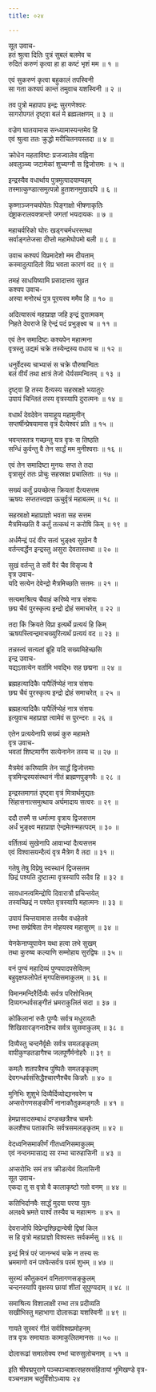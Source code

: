 ```yaml
---
title: ०२४

---
```

सूत उवाच-  
हतं श्रुत्वा दितिः पुत्रं सुबलं बलमेव च  
रुदितं करुणं कृत्वा हा हा कष्टं भृशं मम ॥ १ ॥


एवं सुकरुणं कृत्वा बहुकालं तपस्विनी  
सा गता कश्यपं कान्तं तमुवाच यशस्विनी ॥ २ ॥


तव पुत्रो महापाप इन्द्रः सुरगणेश्वरः  
सागरोपगतं दृष्ट्वा बलं मे ब्रह्मलक्षणम् ॥ ३ ॥


वज्रेण घातयामास सन्ध्यामास्यन्तमेव हि  
एवं श्रुत्वा ततः क्रुद्धो मरीचितनयस्तदा ॥ ४ ॥


क्रोधेन महताविष्टः प्रजज्वालेव वह्निना  
अवलुञ्च्य जटामेकां शुच्यग्नौ स द्विजोत्तमः ॥ ५ ॥


इन्द्रस्यैव वधार्थाय पुत्रमुत्पादयाम्यहम्  
तस्मात्कुण्डात्समुत्पन्नो हुताशनमुखादपि ॥ ६ ॥


कृष्णाञ्जनचयोपेतः पिङ्गाक्षो भीषणाकृतिः  
दंष्ट्राकरालवक्त्रान्तो जगतां भयदायकः ॥ ७ ॥


महाचर्वरिको घोरः खड्गचर्मधरस्तथा  
सर्वाङ्गतेजसा दीप्तो महामेघोपमो बली ॥ ८ ॥


उवाच कश्यपं विप्रमादेशो मम दीयताम्  
कस्मादुत्पादितो विप्र भवता कारणं वद ॥ ९ ॥


तमहं साधयिष्यामि प्रसादात्तव सुव्रत  
कश्यप उवाच-  
अस्या मनोरथं पुत्र पूरयस्व ममैव हि ॥ १० ॥


अदित्यास्त्वं महाप्राज्ञ जहि इन्द्रं दुरात्मकम्  
निहते देवराजे हि ऐन्द्रं पदं प्रभुङ्क्ष्व च ॥ ११ ॥


एवं तेन समादिष्टः कश्यपेन महात्मना  
वृत्रस्तु उद्यमं चक्रे तस्येन्द्रस्य वधाय च ॥ १२ ॥


धनुर्वेदस्य चाभ्यासं स चक्रे पौरुषान्वितः  
बलं वीर्यं तथा क्षात्रं तेजो धैर्यसमन्वितम् ॥ १३ ॥


दृष्ट्वा हि तस्य दैत्यस्य सहस्राक्षो भयातुरः  
उपायं चिन्तितं तस्य वृत्रस्यापि दुरात्मनः ॥ १४ ॥


वधार्थं देवदेवेन समाहूय महामुनीन्  
सप्तर्षीन्प्रेषयामास वृत्रं दैत्येश्वरं प्रति ॥ १५ ॥


भवन्तस्तत्र गच्छन्तु यत्र वृत्रः स तिष्ठति  
सन्धिं कुर्वन्तु वै तेन सार्द्धं मम मुनीश्वराः ॥ १६ ॥


एवं तेन समादिष्टा मुनयः सप्त ते तदा  
वृत्रासुरं ततः प्रोचुः सहस्राक्ष प्रचालिताः ॥ १७ ॥


सख्यं कर्तुं प्रयच्छेत्स क्रियतां दैत्यसत्तम  
ऋषयः सप्ततत्त्वज्ञा ऊचुर्वृत्रं महाबलम् ॥ १८ ॥


सहस्राक्षो महाप्राज्ञो भवता सह सत्तम  
मैत्रमिच्छति वै कर्तुं तत्कथं न करोषि किम् ॥ १९ ॥


अर्धमैन्द्रं पदं वीर सत्वं भुङ्क्ष्व सुखेन वै  
वर्तन्त्वर्द्धेन इन्द्रस्तु असुरा देवतास्तथा ॥ २० ॥


सुखं वर्तन्तु ते सर्वे वैरं चैव विसृज्य वै  
वृत्र उवाच-  
यदि सत्येन देवेन्द्रो मैत्रमिच्छति सत्तमः ॥ २१ ॥


सत्यमाश्रित्य चैवाहं करिष्ये नात्र संशयः  
छद्म चैवं पुरस्कृत्य इन्द्रो द्रोहं समाचरेत् ॥ २२ ॥


तदा किं क्रियते विप्रा इत्यर्थे प्रत्ययं हि किम्  
ऋषयस्त्विन्द्रमाचख्युरित्यर्थं प्रत्ययं वद ॥ २३ ॥


तन्नस्त्वं सत्यतां ब्रूहि यदि सख्यमिहेच्छसि  
इन्द्र उवाच-  
यद्यऽसत्येन वर्तामि भवद्भिः सह छद्मना ॥ २४ ॥


ब्रह्महत्यादिकैः पापैर्लिप्येहं नात्र संशयः  
छद्म चैवं पुरस्कृत्य इन्द्रो द्रोहं समाचरेत् ॥ २५ ॥


ब्रह्महत्यादिकैः पापैर्लिप्येहं नात्र संशयः  
इत्युवाच महाप्राज्ञ त्वामेवं स पुरन्दरः ॥ २६ ॥


एतेन प्रत्ययेनापि सख्यं कुरु महामते  
वृत्र उवाच-  
भवतां शिष्टमार्गेण सत्येनानेन तस्य च ॥ २७ ॥


मैत्रमेवं करिष्यामि तेन सार्द्धं द्विजोत्तमाः  
वृत्रमिन्द्रस्यसंस्थानं नीतं ब्राह्मणपुङ्गवैः ॥ २८ ॥


इन्द्रस्तमागतं दृष्ट्वा वृत्रं मित्रार्थमुद्यतः  
सिंहासनात्समुत्थाय अर्घमादाय सत्वरः ॥ २९ ॥


ददौ तस्मै स धर्मात्मा वृत्राय द्विजसत्तम  
अर्धं भुङ्क्ष्व महाप्राज्ञ ऐन्द्रमेतन्महत्पदम् ॥ ३० ॥


वर्तितव्यं सुखेनापि आवाभ्यां दैत्यसत्तम  
एवं विश्वासयन्दैत्यं वृत्र मैत्रेण वै तदा ॥ ३१ ॥


गतेषु तेषु विप्रेषु स्वस्थानं द्विजसत्तम  
छिद्रं पश्यति दुष्टात्मा वृत्रस्यापि सदैव हि ॥ ३२ ॥


सावधानत्वमिन्द्रोपि दिवारात्रौ प्रचिन्तयेत्  
तस्यच्छिद्रं न पश्येत वृत्रस्यापि महात्मनः ॥ ३३ ॥


उपायं चिन्तयामास तस्यैव वधहेतवे  
रम्भा सम्प्रेषिता तेन मोहयस्व महासुरम् ॥ ३४ ॥


येनकेनाप्युपायेन यथा हत्वा लभे सुखम्  
तथा कुरुष्व कल्याणि सम्मोहाय सुरद्विषः ॥ ३५ ॥


वनं पुण्यं महादिव्यं पुण्यपादपसेवितम्  
बहुवृक्षफलोपेतं मृगपक्षिसमाकुलम् ॥ ३६ ॥


विमानमन्दिरैर्दिव्यैः सर्वत्र परिशोभितम्  
दिव्यगन्धर्वसङ्गीतं भ्रमराकुलितं सदा ॥ ३७ ॥


कोकिलानां रुतैः पुण्यैः सर्वत्र मधुरायतैः  
शिखिसारङ्गनादैश्च सर्वत्र सुसमाकुलम् ॥ ३८ ॥


दिव्यैस्तु चन्दनैर्वृक्षैः सर्वत्र समलङ्कृतम्  
वापीकुण्डतडागैश्च जलपूर्णैर्मनोहरैः ॥ ३९ ॥


कमलैः शतपत्रैश्च पुष्पितैः समलङ्कृतम्  
देवगन्धर्वसंसिद्धैश्चारणैश्चैव किन्नरैः ॥ ४० ॥


मुनिभिः शुशुभे दिव्यैर्दिव्योद्यानवरेण च  
अप्सरोगणसङ्कीर्णं नानाकौतुकमङ्गलैः ॥ ४१ ॥


हेमप्रासादसम्बाधं दण्डच्छत्रैश्च चामरैः  
कलशैश्च पताकाभिः सर्वत्रसमलङ्कृतम् ॥ ४२ ॥


वेदध्वनिसमाकीर्णं गीतध्वनिसमाकुलम्  
एवं नन्दनमासाद्य सा रम्भा चारुहासिनी ॥ ४३ ॥


अप्सरोभिः समं तत्र क्रीडत्येवं विलासिनी  
सूत उवाच-  
एकदा तु स वृत्रो वै कालाकृष्टो गतो वनम् ॥ ४४ ॥


कतिभिर्दानवैः सार्द्धं मुदया परया युतः  
अलक्ष्ये भ्रमते पार्श्वं तस्यैव च महात्मनः ॥ ४५ ॥


देवराजोपि विप्रेन्द्रश्छिद्रान्वेषी द्विषां किल  
स हि वृत्रो महाप्राज्ञो विश्वस्तः सर्वकर्मसु ॥ ४६ ॥


इन्द्रं मित्रं परं जानन्भयं चक्रे न तस्य सः  
भ्रममाणो वनं पश्येत्सर्वत्र परमं शुभम् ॥ ४७ ॥


सुरम्यं कौतुकवनं वनितागणसङ्कुलम्  
चन्दनस्यापि वृक्षस्य छायां शीतां सुपुण्यदाम् ॥ ४८ ॥


समाश्रित्य विशालाक्षी रम्भा तत्र प्रदीव्यति  
सखीभिस्तु महाभागा दोलारूढा यशस्विनी ॥ ४९ ॥


गायते सुस्वरं गीतं सर्वविश्वप्रमोहनम्  
तत्र वृत्रः समायातः कामाकुलितमानसः ॥ ५० ॥


दोलारूढां समालोक्य रम्भां चारुसुलोचनाम् ॥ ५१ ॥


इति श्रीपद्मपुराणे पञ्चपञ्चाशत्सहस्रसंहितायां भूमिखण्डे वृत्र-  
वञ्चनन्नाम चतुर्विंशोऽध्यायः २४